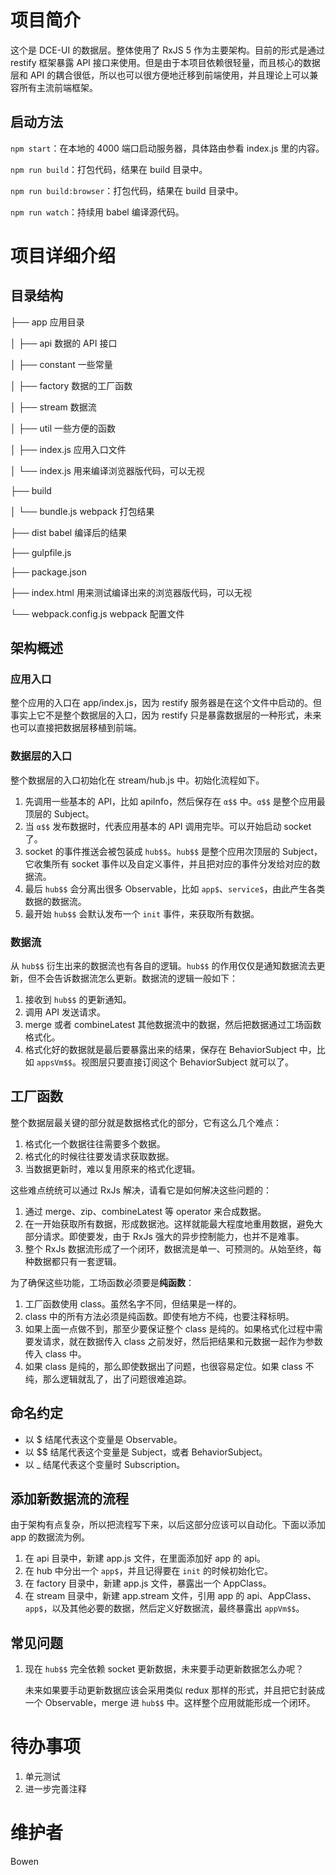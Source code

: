 # 项目简介
这个是 DCE-UI 的数据层。整体使用了 RxJS 5 作为主要架构。目前的形式是通过 restify 框架暴露 API 接口来使用。但是由于本项目依赖很轻量，而且核心的数据层和 API 的耦合很低，所以也可以很方便地迁移到前端使用，并且理论上可以兼容所有主流前端框架。

## 启动方法
`npm start`：在本地的 4000 端口启动服务器，具体路由参看 index.js 里的内容。

`npm run build`：打包代码，结果在 build 目录中。

`npm run build:browser`：打包代码，结果在 build 目录中。

`npm run watch`：持续用 babel 编译源代码。

# 项目详细介绍
## 目录结构

├── app 应用目录

│   ├── api                     数据的 API 接口

│   ├── constant                一些常量

│   ├── factory                 数据的工厂函数

│   ├── stream                  数据流

│   ├── util                    一些方便的函数

│   ├── index.js                应用入口文件

│   └── index.js                用来编译浏览器版代码，可以无视

├── build

│   └── bundle.js               webpack 打包结果

├── dist                        babel 编译后的结果

├── gulpfile.js                 

├── package.json

├── index.html                  用来测试编译出来的浏览器版代码，可以无视

└── webpack.config.js           webpack 配置文件

## 架构概述

### 应用入口

整个应用的入口在 app/index.js，因为 restify 服务器是在这个文件中启动的。但事实上它不是整个数据层的入口，因为 restify 只是暴露数据层的一种形式，未来也可以直接把数据层移植到前端。

### 数据层的入口

整个数据层的入口初始化在 stream/hub.js 中。初始化流程如下。

  1. 先调用一些基本的 API，比如 apiInfo，然后保存在 `α$$` 中。`α$$` 是整个应用最顶层的 Subject。
  2. 当 `α$$` 发布数据时，代表应用基本的 API 调用完毕。可以开始启动 socket 了。
  3. socket 的事件推送会被包装成 `hub$$`。`hub$$` 是整个应用次顶层的 Subject，它收集所有 socket 事件以及自定义事件，并且把对应的事件分发给对应的数据流。
  4. 最后 `hub$$` 会分离出很多 Observable，比如 `app$`、`service$`，由此产生各类数据的数据流。
  4. 最开始 `hub$$` 会默认发布一个 `init` 事件，来获取所有数据。
  
### 数据流

从 `hub$$` 衍生出来的数据流也有各自的逻辑。`hub$$` 的作用仅仅是通知数据流去更新，但不会告诉数据流怎么更新。数据流的逻辑一般如下：

  1. 接收到 `hub$$` 的更新通知。
  2. 调用 API 发送请求。
  3. merge 或者 combineLatest 其他数据流中的数据，然后把数据通过工场函数格式化。
  4. 格式化好的数据就是最后要暴露出来的结果，保存在 BehaviorSubject 中，比如 `appsVm$$`。视图层只要直接订阅这个 BehaviorSubject 就可以了。

## 工厂函数

整个数据层最关键的部分就是数据格式化的部分，它有这么几个难点：

1. 格式化一个数据往往需要多个数据。
2. 格式化的时候往往要发请求获取数据。
3. 当数据更新时，难以复用原来的格式化逻辑。

这些难点统统可以通过 RxJs 解决，请看它是如何解决这些问题的：

1. 通过 merge、zip、combineLatest 等 operator 来合成数据。
2. 在一开始获取所有数据，形成数据池。这样就能最大程度地重用数据，避免大部分请求。即使要发，由于 RxJs 强大的异步控制能力，也并不是难事。
3. 整个 RxJs 数据流形成了一个闭环，数据流是单一、可预测的。从始至终，每种数据都只有一套逻辑。

为了确保这些功能，工场函数必须要是**纯函数**：

1. 工厂函数使用 class。虽然名字不同，但结果是一样的。
2. class 中的所有方法必须是纯函数。即使有地方不纯，也要注释标明。
3. 如果上面一点做不到，那至少要保证整个 class 是纯的。如果格式化过程中需要发请求，就在数据传入 class 之前发好，然后把结果和元数据一起作为参数传入 class 中。
4. 如果 class 是纯的，那么即使数据出了问题，也很容易定位。如果 class 不纯，那么逻辑就乱了，出了问题很难追踪。

## 命名约定

* 以 $ 结尾代表这个变量是 Observable。
* 以 $$ 结尾代表这个变量是 Subject，或者 BehaviorSubject。
* 以 _ 结尾代表这个变量时 Subscription。

## 添加新数据流的流程

由于架构有点复杂，所以把流程写下来，以后这部分应该可以自动化。下面以添加 app 的数据流为例。

1. 在 api 目录中，新建 app.js 文件，在里面添加好 app 的 api。
2. 在 hub 中分出一个 `app$`，并且记得要在 `init` 的时候初始化它。
2. 在 factory 目录中，新建 app.js 文件，暴露出一个 AppClass。
3. 在 stream 目录中，新建 app.stream 文件，引用 app 的 api、AppClass、`app$`，以及其他必要的数据，然后定义好数据流，最终暴露出 `appVm$$`。

## 常见问题

1. 现在 `hub$$` 完全依赖 socket 更新数据，未来要手动更新数据怎么办呢？

	未来如果要手动更新数据应该会采用类似 redux 那样的形式，并且把它封装成一个 Observable，merge 进 `hub$$` 中。这样整个应用就能形成一个闭环。

# 待办事项

1. 单元测试
2. 进一步完善注释

# 维护者

Bowen